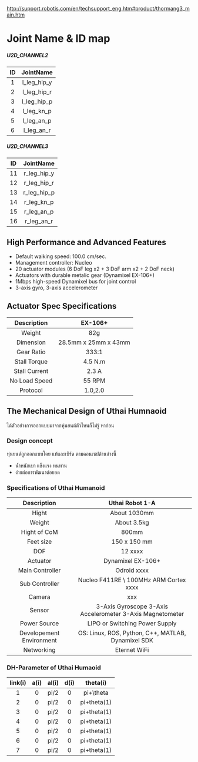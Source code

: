 http://support.robotis.com/en/techsupport_eng.htm#product/thormang3_main.htm

# Joint Name & ID map

##### U2D_CHANNEL2

| ID | JointName |
| :-: | :-------: |
| 1 | l_leg_hip_y |
| 2 | l_leg_hip_r |
| 3 | l_leg_hip_p |
| 4 | l_leg_kn_p |
| 5 | l_leg_an_p |
| 6 | l_leg_an_r |

##### U2D_CHANNEL3

| ID | JointName |
| :-: | :-------: |
| 11 | r_leg_hip_y |
| 12 | r_leg_hip_r |
| 13 | r_leg_hip_p |
| 14 | r_leg_kn_p |
| 15 | r_leg_an_p |
| 16 | r_leg_an_r |

## High Performance and Advanced Features

* Default walking speed: 100.0 cm/sec.
* Management controller: Nucleo
* 20 actuator modules (6 DoF leg x2 + 3 DoF arm x2 + 2 DoF neck)
* Actuators with durable metalic gear (Dynamixel EX-106+)
* 1Mbps high-speed Dynamixel bus for joint control
* 3-axis gyro, 3-axis accelerometer



## Actuator Spec Specifications

| Description | EX-106+ |
| :---------: | :-----: |
| Weight | 82g |
| Dimension | 28.5mm x 25mm x 43mm |
| Gear Ratio | 333:1 |
| Stall Torque | 4.5 N.m |
| Stall Current | 2.3 A |
| No Load Speed | 55 RPM |
| Protocol | 1.0,2.0 |

## The Mechanical Design of Uthai Humnaoid

ได้ตัวอย่างการออกแบบมาจากหุ่นยนต์ตัวไหนก็ไม่รู้ หาก่อน

### Design concept

หุ่นยนต์ถูกออกแบบโดย แท้และเบิร์ด ตามคอนเซปด้านล่างนี้

* น้ำหนักเบา แข็งแรง ทนทาน
* ง่ายต่อการพัฒนาต่อยอด

### Specifications of Uthai Humanoid 

| Description | Uthai Robot 1-A |
| :---------: | :------------: |
| Hight | About 1030mm |
| Weight | About 3.5kg |
| Hight of CoM | 800mm |
| Feet size | 150 x 150 mm |
| DOF | 12 xxxx |
| Actuator | Dynamixel EX-106+ |
| Main Controller | Odroid xxxx |
| Sub Controller | Nucleo F411RE \\ 100MHz ARM Cortex xxxx |
| Camera | xxx |
| Sensor | 3-Axis Gyroscope 3-Axis Accelerometer 3-Axis Magnetometer |
| Power Source | LIPO or Switching Power Supply |
| Developement Environment | OS: Linux, ROS, Python, C++, MATLAB, Dynamixel SDK |
| Networking | Eternet WiFi |

### DH-Parameter of Uthai Humaoid

| link(i) | a(i) | al(i) | d(i) | theta(i) |
| :-----: | :--: | :--: | :--: | :--: |
| 1 | 0 | pi/2 | 0 | pi+\theta |
| 2 | 0 | pi/2 | 0 | pi+theta(1) |
| 3 | 0 | pi/2 | 0 | pi+theta(1) |
| 4 | 0 | pi/2 | 0 | pi+theta(1) |
| 5 | 0 | pi/2 | 0 | pi+theta(1) |
| 6 | 0 | pi/2 | 0 | pi+theta(1) |
| 7 | 0 | pi/2 | 0 | pi+theta(1) |